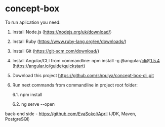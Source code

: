# concept-box
To run aplication you need:
1. Install Node.js (https://nodejs.org/uk/download/)
2. Install Ruby (https://www.ruby-lang.org/en/downloads/)
3. Install Git (https://git-scm.com/download/)
4. Install Angular/CLI from commandline: npm install -g @angular/cli@1.5.4 (https://angular.io/guide/quickstart)
5. Download this project https://github.com/shpulya/concept-box-cli.git
6. Run next commands from commandline in project root folder:

   6.1. npm install
   
   6.2. ng serve --open
  
back-end side - https://github.com/EvaSokol/April (JDK, Maven, PostgreSQl)
